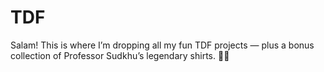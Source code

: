 # TDF
Salam! This is where I’m dropping all my fun TDF projects — plus a bonus collection of Professor Sudkhu’s legendary shirts. 🚀👕
